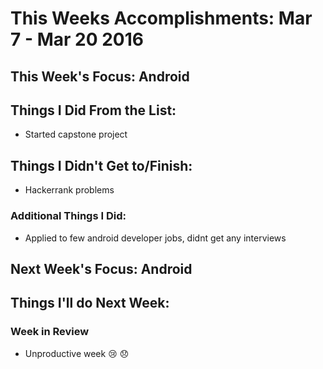 # This Weeks Accomplishments: Mar 7 - Mar 20 2016

## This Week's Focus: Android

## Things I Did From the List:

* Started capstone project

## Things I Didn't Get to/Finish:

* Hackerrank problems

### Additional Things I Did:

* Applied to few android developer jobs, didnt get any interviews

## Next Week's Focus: Android

## Things I'll do Next Week:

### Week in Review

* Unproductive week :cry: :disappointed:
